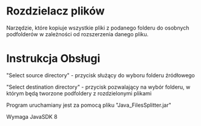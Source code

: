 # Rozdzielacz plików

Narzędzie, które kopiuje wszystkie pliki z podanego folderu do osobnych podfolderów
w zależności od rozszerzenia danego pliku.

# Instrukcja Obsługi

"Select source directory" - przycisk służący do wyboru folderu źródłowego

"Select destination directory" - przycisk pozwalający na wybór folderu, w którym
będą tworzone podfoldery z rozdzielonymi plikami

Program uruchamiany jest za pomocą pliku "Java_FilesSplitter.jar"

Wymaga JavaSDK 8

